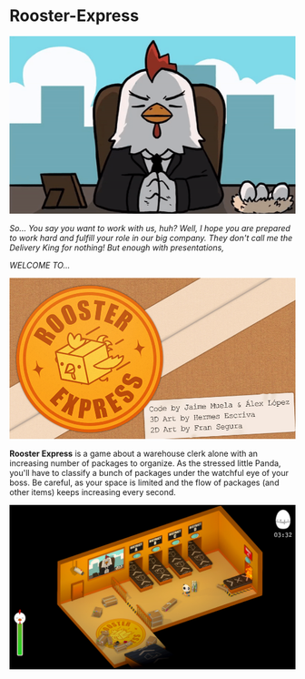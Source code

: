 # Rooster-Express

![A gif of the boss (a rooster) talking](rooster_talking.gif?raw=true "A gif of the boss (a rooster) talking")

*So... You say you want to work with us, huh? Well, I hope you are prepared to work hard and fulfill your role in our big company.
They don't call me the Delivery King for nothing! But enough with presentations,*

*WELCOME TO...*

![The company logo]( 	rooster_express_logo.jpg?raw=true "The company logo")

**Rooster Express** is a game about a warehouse clerk alone with an increasing number of packages to organize. As the stressed little Panda, you'll have to classify a bunch of packages under the watchful eye of your boss. Be careful, as your space is limited and the flow of packages (and other items) keeps increasing every second.

![A screenshot of the game](game_screenshot.jpg?raw=true "A screenshot of the game")
